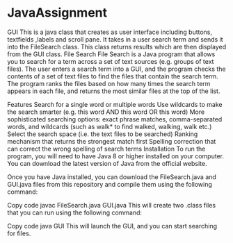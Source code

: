# JavaAssignment

GUI
This is a java class that creates as user interface including buttons, textfields ,labels and scroll pane. It takes in a user search term and sends it into the FileSearch class. This class returns results which are then displayed from the GUI class.
File Search
File Search is a Java program that allows you to search for a term across a set of text sources (e.g. groups of text files). The user enters a search term into a GUI, and the program checks the contents of a set of text files to find the files that contain the search term. The program ranks the files based on how many times the search term appears in each file, and returns the most similar files at the top of the list.


Features
Search for a single word or multiple words
Use wildcards to make the search smarter (e.g. this word AND this word OR this word)
More sophisticated searching options: exact phrase matches, comma-separated words, and wildcards (such as walk* to find walked, walking, walk etc.)
Select the search space (i.e. the text files to be searched)
Ranking mechanism that returns the strongest match first
Spelling correction that can correct the wrong spelling of search terms
Installation
To run the program, you will need to have Java 8 or higher installed on your computer. You can download the latest version of Java from the official website.

Once you have Java installed, you can download the FileSearch.java and GUI.java files from this repository and compile them using the following command:

Copy code
javac FileSearch.java GUI.java
This will create two .class files that you can run using the following command:

Copy code
java GUI
This will launch the GUI, and you can start searching for files.
